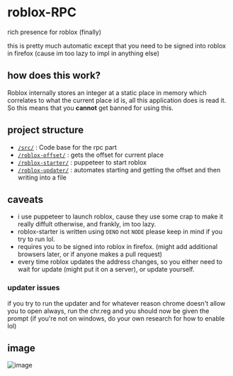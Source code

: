 # roblox-RPC

rich presence for roblox (finally)

this is pretty much automatic except that you need to be signed into roblox in firefox (cause im too lazy to impl in anything else)

## how does this work?
Roblox internally stores an integer at a static place in memory which correlates to what the current place id is, all this application does is read it. So this means that you **cannot** get banned for using this. 

## project structure 
- [`/src/`](./src) : Code base for the rpc part
- [`/roblox-offset/`](./roblox-offset) : gets the offset for current place
- [`/roblox-starter/`](./roblox-starter) : puppeteer to start roblox
- [`/roblox-updater/`](./roblox-updater) : automates starting and getting the offset and then writing into a file

## caveats
- i use puppeteer to launch roblox, cause they use some crap to make it really diffult otherwise, and frankly, im too lazy.
- roblox-starter is written using `DENO` not `NODE` please keep in mind if you try to run lol.
- requires you to be signed into roblox in firefox. (might add additional browsers later, or if anyone makes a pull request)
- every time roblox updates the address changes, so you either need to wait for update (might put it on a server), or update yourself.

### updater issues
if you try to run the updater and for whatever reason chrome doesn't allow you to open always, run the chr.reg and you should now be given the prompt
(if you're not on windows, do your own research for how to enable lol)


## image
![image](https://user-images.githubusercontent.com/44528100/216448240-e3f4024c-0048-4ea7-ac9f-778c8c5f44fd.png)
